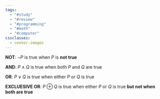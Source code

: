 ```yaml
---
tags:
  - "#study"
  - "#review"
  - "#programming"
  - "#math"
  - "#computer"
cssclasses:
  - center-images
---
```

**NOT**: $\lnot P$ is true when $P$ is **not true**

**AND**: $P\land Q$ is true when both $P$ and $Q$ are true

**OR**: $P\lor Q$ is true when either $P$ or $Q$ is true

**EXCLUESIVE OR**: $P\oplus Q$ is true when either $P$ or $Q$ is true **but not when both are true**
